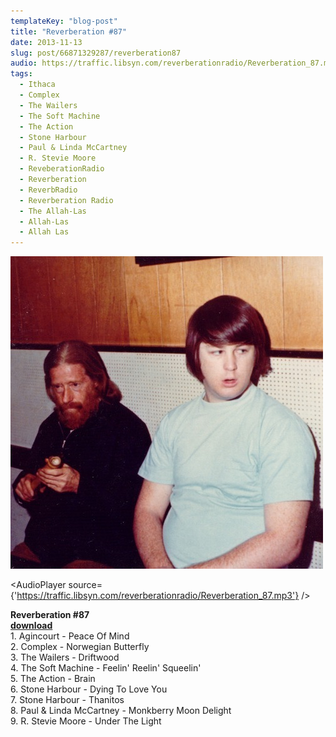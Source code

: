 ```yaml
---
templateKey: "blog-post"
title: "Reverberation #87"
date: 2013-11-13
slug: post/66871329287/reverberation87
audio: https://traffic.libsyn.com/reverberationradio/Reverberation_87.mp3
tags:
  - Ithaca
  - Complex
  - The Wailers
  - The Soft Machine
  - The Action
  - Stone Harbour
  - Paul & Linda McCartney
  - R. Stevie Moore
  - ReveberationRadio
  - Reverberation
  - ReverbRadio
  - Reverberation Radio
  - The Allah-Las
  - Allah-Las
  - Allah Las
---
```


![Reverberation #87](../images/725ec11ad22c8a2408ed28eaea64190d625eaea36eed6bc874ef4b58684274a1.jpg)

<AudioPlayer source={'https://traffic.libsyn.com/reverberationradio/Reverberation_87.mp3'} />

<p><strong>Reverberation #87<br /></strong><strong><a href="https://traffic.libsyn.com/reverberationradio/Reverberation_87.mp3" title="download">download<br /></a></strong>1.&nbsp;Agincourt - Peace Of Mind<br />2. Complex - Norwegian Butterfly<br />3. The Wailers - Driftwood<br />4. The Soft Machine - Feelin' Reelin' Squeelin'<br />5. The Action - Brain<br />6. Stone Harbour - Dying To Love You<br />7. Stone Harbour - Thanitos<br />8. Paul &amp; Linda McCartney - Monkberry Moon Delight<br />9. R. Stevie Moore - Under The Light</p>
